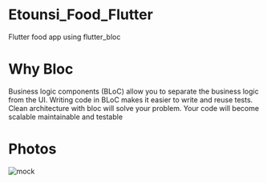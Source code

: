# Etounsi_Food_Flutter
Flutter food app using flutter_bloc 
# Why Bloc
Business logic components (BLoC) allow you to separate the business logic from the UI. Writing code in BLoC makes it easier to write and reuse tests. Clean architecture with bloc will solve your problem. Your code will become scalable maintainable and testable

# Photos
![mock](https://user-images.githubusercontent.com/14231362/142591257-0e414e56-2726-42fd-8569-ba008b944b31.jpg)
